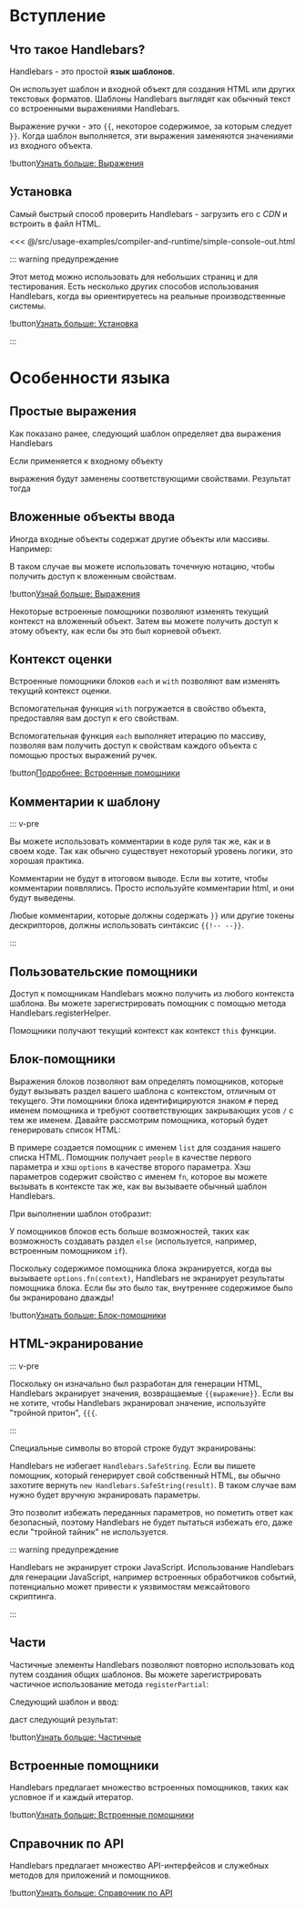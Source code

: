 # Вступление

## Что такое Handlebars?

Handlebars - это простой **язык шаблонов**.

Он использует шаблон и входной объект для создания HTML или других текстовых форматов. Шаблоны Handlebars выглядят как обычный текст со встроенными выражениями Handlebars.

<ExamplePart examplePage="/examples/simple-expressions" show="template"/>

Выражение ручки - это `{{`, некоторое содержимое, за которым следует `}}`. Когда шаблон выполняется, эти выражения заменяются значениями из входного объекта.

!button[Узнать больше: Выражения](expressions.html)

## Установка

Самый быстрый способ проверить Handlebars - загрузить его с _CDN_ и встроить в файл HTML.

<<< @/src/usage-examples/compiler-and-runtime/simple-console-out.html

::: warning предупреждение

Этот метод можно использовать для небольших страниц и для тестирования. Есть несколько других способов использования Handlebars, когда вы ориентируетесь на реальные производственные системы.

!button[Узнать больше: Установка](../installation/index.md)

:::

# Особенности языка

## Простые выражения

Как показано ранее, следующий шаблон определяет два выражения Handlebars

<ExamplePart examplePage="/examples/simple-expressions" show="template"/>

Если применяется к входному объекту

<ExamplePart examplePage="/examples/simple-expressions" show="input"/>

выражения будут заменены соответствующими свойствами. Результат тогда

<ExamplePart examplePage="/examples/simple-expressions" show="output"/>

## Вложенные объекты ввода

Иногда входные объекты содержат другие объекты или массивы. Например:

<ExamplePart examplePage="/examples/path-expressions-dot" show="input" />

В таком случае вы можете использовать точечную нотацию, чтобы получить доступ к вложенным свойствам.

<ExamplePart examplePage="/examples/path-expressions-dot" show="template"/>

!button[Узнай больше: Выражения](./expressions.md)

Некоторые встроенные помощники позволяют изменять текущий контекст на вложенный объект. Затем вы можете получить доступ к этому объекту, как если бы это был корневой объект.

## Контекст оценки

Встроенные помощники блоков `each` и `with` позволяют вам изменять текущий контекст оценки.

Вспомогательная функция `with` погружается в свойство объекта, предоставляя вам доступ к его свойствам.

<Flex>
<ExamplePart examplePage="/examples/builtin-helper-with-block" show="template"/>
<ExamplePart examplePage="/examples/builtin-helper-with-block" show="input"/>
</Flex>

Вспомогательная функция `each` выполняет итерацию по массиву, позволяя вам получить доступ к свойствам каждого объекта с помощью простых выражений ручек.

<Flex>
<ExamplePart examplePage="/examples/builtin-helper-each-block" show="template"/>
<ExamplePart examplePage="/examples/builtin-helper-each-block" show="input"/>
</Flex>

!button[Подробнее: Встроенные помощники](./builtin-helpers.md)

## Комментарии к шаблону

::: v-pre

Вы можете использовать комментарии в коде руля так же, как и в своем коде. Так как обычно существует некоторый уровень логики, это хорошая практика.

Комментарии не будут в итоговом выводе. Если вы хотите, чтобы комментарии появлялись. Просто используйте комментарии html, и они будут выведены.

Любые комментарии, которые должны содержать `}}` или другие токены дескрипторов, должны использовать синтаксис `{{!-- --}}`.

:::

<ExamplePart examplePage="/examples/comments" show="template"/>

## Пользовательские помощники

Доступ к помощникам Handlebars можно получить из любого контекста шаблона. Вы можете зарегистрировать помощник с помощью метода Handlebars.registerHelper.

<Flex>
<ExamplePart examplePage="/examples/helper-simple" show="template" />
<ExamplePart examplePage="/examples/helper-simple" show="preparationScript" />
</Flex>

Помощники получают текущий контекст как контекст `this` функции.

<Flex>
<ExamplePart examplePage="/examples/helper-this-context" show="template" />
<ExamplePart examplePage="/examples/helper-this-context" show="preparationScript" />
</Flex>

## Блок-помощники

Выражения блоков позволяют вам определять помощников, которые будут вызывать раздел вашего шаблона с контекстом, отличным от текущего. Эти помощники блока идентифицируются знаком `#` перед именем помощника и требуют соответствующих закрывающих усов `/` с тем же именем. Давайте рассмотрим помощника, который будет генерировать список HTML:

<ExamplePart examplePage="/examples/helper-block" show="preparationScript" />

В примере создается помощник с именем `list` для создания нашего списка HTML. Помощник получает `people` в качестве первого параметра и хэш `options` в качестве второго параметра. Хэш параметров содержит свойство с именем `fn`, которое вы можете вызывать в контексте так же, как вы вызываете обычный шаблон Handlebars.

При выполнении шаблон отобразит:

<ExamplePart examplePage="/examples/helper-block" show="output" />

У помощников блоков есть больше возможностей, таких как возможность создавать раздел `else` (используется, например, встроенным помощником `if`).

Поскольку содержимое помощника блока экранируется, когда вы вызываете `options.fn(context)`, Handlebars не экранирует результаты помощника блока. Если бы это было так, внутреннее содержимое было бы экранировано дважды!

!button[Узнать больше: Блок-помощники](block-helpers.html)

## HTML-экранирование

::: v-pre

Поскольку он изначально был разработан для генерации HTML, Handlebars экранирует значения, возвращаемые `{{выражение}}`. Если вы не хотите, чтобы Handlebars экранировал значение, используйте "тройной притон", `{{{`.

:::

<ExamplePart examplePage="/examples/html-escaping" show="template" />

Специальные символы во второй строке будут экранированы:

<ExamplePart examplePage="/examples/html-escaping" show="output" />

Handlebars не избегает `Handlebars.SafeString`. Если вы пишете помощник, который генерирует свой собственный HTML, вы обычно захотите вернуть `new Handlebars.SafeString(result)`. В таком случае вам нужно будет вручную экранировать параметры.

<ExamplePart examplePage="/examples/helper-safestring" show="preparationScript" />

Это позволит избежать переданных параметров, но пометить ответ как безопасный, поэтому Handlebars не будет пытаться избежать его, даже если "тройной тайник" не используется.

::: warning предупреждение

Handlebars не экранирует строки JavaScript. Использование Handlebars для генерации JavaScript, например встроенных обработчиков событий, потенциально может привести к уязвимостям межсайтового скриптинга.

:::

## Части

Частичные элементы Handlebars позволяют повторно использовать код путем создания общих шаблонов. Вы можете зарегистрировать частичное использование метода `registerPartial`:

<ExamplePart examplePage="/examples/partials/register" show="preparationScript" />

Следующий шаблон и ввод:

<Flex>
<ExamplePart examplePage="/examples/partials/register" show="template" />
<ExamplePart examplePage="/examples/partials/register" show="input" />
</Flex>

даст следующий результат:

<ExamplePart examplePage="/examples/partials/register" show="output" />

!button[Узнать больше: Частичные](partials.html)

## Встроенные помощники

Handlebars предлагает множество встроенных помощников, таких как условное if и каждый итератор.

!button[Узнать больше: Встроенные помощники](builtin-helpers.html)

## Справочник по API

Handlebars предлагает множество API-интерфейсов и служебных методов для приложений и помощников.

!button[Узнать больше: Справочник по API](/api-reference/)
